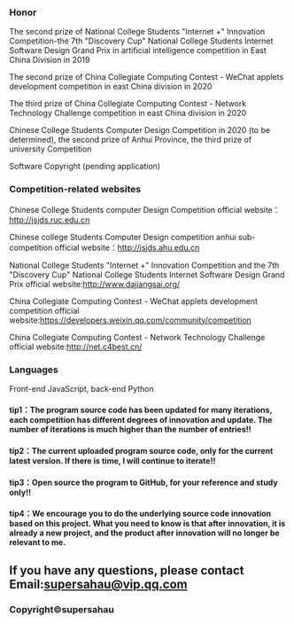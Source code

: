 ### Honor
The second prize of National College Students "Internet +" Innovation Competition-the 7th "Discovery Cup" National College Students Internet Software Design Grand Prix in artificial intelligence competition in East China Division in 2019 

The second prize of China Collegiate Computing Contest - WeChat applets development competition in east China division in 2020

The third prize of China Collegiate Computing Contest - Network Technology Challenge competition in east China division in 2020

Chinese College Students Computer Design Competition in 2020 (to be determined), the second prize of Anhui Province, the third prize of university Competition

Software Copyright (pending application)

### Competition-related websites

Chinese College Students computer Design Competition official website：http://jsjds.ruc.edu.cn

Chinese college Students Computer Design competition anhui sub-competition official website：http://jsjds.ahu.edu.cn

National College Students "Internet +" Innovation Competition and the 7th "Discovery Cup" National College Students Internet Software Design Grand Prix official website:http://www.dajiangsai.org/

China Collegiate Computing Contest - WeChat applets development competition official website:https://developers.weixin.qq.com/community/competition

China Collegiate Computing Contest - Network Technology Challenge official website:http://net.c4best.cn/

### Languages
Front-end JavaScript, back-end Python

#### tip1：The program source code has been updated for many iterations, each competition has different degrees of innovation and update. The number of iterations is much higher than the number of entries!!
#### tip2：The current uploaded program source code, only for the current latest version. If there is time, I will continue to iterate!!
#### tip3：Open source the program to GitHub, for your reference and study only!!
#### tip4：We encourage you to do the underlying source code innovation based on this project. What you need to know is that after innovation, it is already a new project, and the product after innovation will no longer be relevant to me.
## If you have any questions, please contact Email:supersahau@vip.qq.com
### Copyright©supersahau

